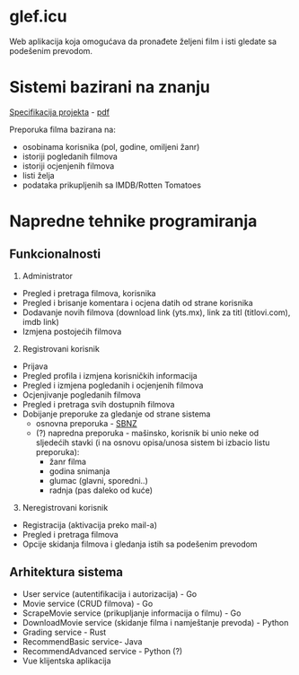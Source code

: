 # glef.icu
Web aplikacija koja omogućava da pronađete željeni film i isti gledate sa podešenim prevodom.

# Sistemi bazirani na znanju
[Specifikacija projekta](https://docs.google.com/document/d/13aGeEoK-gUN0zRUV3aFMgi_D_Zd76NPKR3Guwiu3iQU/edit?usp=sharing) - [pdf](https://drive.google.com/file/d/1HzTh89qBO0-M4EMN9Uy9XT96szCyjwOi/view?usp=sharing)

Preporuka filma bazirana na:
  - osobinama korisnika (pol, godine, omiljeni žanr)
  - istoriji pogledanih filmova
  - istoriji ocjenjenih filmova
  - listi želja
  - podataka prikupljenih sa IMDB/Rotten Tomatoes 

# Napredne tehnike programiranja
  ## Funkcionalnosti
  1. Administrator
  * Pregled i pretraga filmova, korisnika
  * Pregled i brisanje komentara i ocjena datih od strane korisnika
  * Dodavanje novih filmova (download link (yts.mx), link za titl (titlovi.com), imdb link)
  * Izmjena postojećih filmova
  2. Registrovani korisnik
  * Prijava
  * Pregled profila i izmjena korisničkih informacija
  * Pregled i izmjena pogledanih i ocjenjenih filmova
  * Ocjenjivanje pogledanih filmova
  * Pregled i pretraga svih dostupnih filmova
  * Dobijanje preporuke za gledanje od strane sistema 
     * osnovna preporuka - [SBNZ](#sistemi-bazirani-na-znanju "Sistemi bazirani na znanju")
     * (?) napredna preporuka - mašinsko, korisnik bi unio neke od sljedećih stavki (i na osnovu opisa/unosa sistem bi izbacio listu preporuka):
       * žanr filma
       * godina snimanja
       * glumac (glavni, sporedni..)
       * radnja (pas daleko od kuće) 
  3. Neregistrovani korisnik
  * Registracija (aktivacija preko mail-a)
  * Pregled i pretraga filmova
  * Opcije skidanja filmova i gledanja istih sa podešenim prevodom
  
  ## Arhitektura sistema
  * User service (autentifikacija i autorizacija) - Go
  * Movie service (CRUD filmova) - Go
  * ScrapeMovie service (prikupljanje informacija o filmu) - Go
  * DownloadMovie service (skidanje filma i namještanje prevoda) - Python
  * Grading service - Rust
  * RecommendBasic service- Java
  * RecommendAdvanced service - Python (?)
  * Vue klijentska aplikacija
